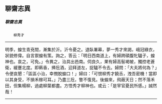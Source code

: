 

## 聊齋志異

##### 聊齋志異
　　`柳秀才`

* * *

明季，蝗生青兗間，漸集於沂。沂令憂之。退臥署幕，夢一秀才來謁，峨冠綠衣，狀貌修偉。自言禦蝗有策。詢之，答云：「明日西南道上，有婦跨碩腹牝驢子，蝗神也。哀之，可免。」令異之，治具出邑南。伺良久，果有婦高髻褐帔，獨控老蒼衛，緩蹇北度。即爇香，捧卮酒，迎拜道左，捉驢不令去。婦問：「大夫將何為？」令便哀懇：「區區小治，幸憫脫蝗口！」婦曰：「可恨柳秀才饒舌，洩吾密機！當即以其身受，不損禾稼可耳。」乃盡三卮，瞥不復見。後蝗來，飛蔽天日；然不落禾田，但集楊柳，過處柳葉都盡。方悟秀才柳神也。或云：「是宰官憂民所感。」誠然哉！

* * *


